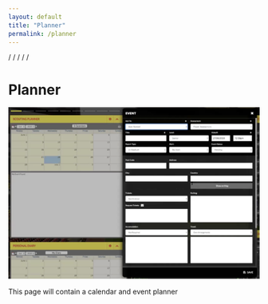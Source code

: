 ```yaml
---
layout: default
title: "Planner"
permalink: /planner
---
```

/
/
/
/
/

# Planner

![](img/scouting_planner_with_events.png)

This page will contain a calendar and event planner